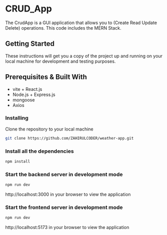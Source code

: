 # CRUD_App
The CrudApp is a GUI application that allows you to (Create Read Update Delete) operations. This code includes the MERN Stack.

## Getting Started
These instructions will get you a copy of the project up and running on your local machine for development and testing purposes.

## Prerequisites & Built With
- vite + React.js
- Node.js + Express.js
- mongoose 
- Axios 

### Installing 
Clone the repository to your local machine
```bash
git clone https://github.com/ZAHIRULCODER/weather-app.git

```

### Install all the dependencies
```bash
npm install
```

### Start the backend server in development mode
```bash
npm run dev
```
http://localhost:3000 in your browser to view the application

### Start the frontend server in development mode
```bash
npm run dev
```
http://localhost:5173 in your browser to view the application

